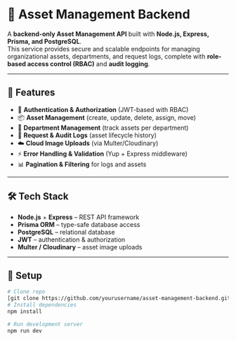 # 🏢 Asset Management Backend

A **backend-only Asset Management API** built with **Node.js, Express, Prisma, and PostgreSQL**.  
This service provides secure and scalable endpoints for managing organizational assets, departments, and request logs, complete with **role-based access control (RBAC)** and **audit logging**.

---

## 🚀 Features
- 🔑 **Authentication & Authorization** (JWT-based with RBAC)  
- 📦 **Asset Management** (create, update, delete, assign, move)  
- 🏬 **Department Management** (track assets per department)  
- 📝 **Request & Audit Logs** (asset lifecycle history)  
- ☁️ **Cloud Image Uploads** (via Multer/Cloudinary)  
- ⚡ **Error Handling & Validation** (Yup + Express middleware)  
- 📊 **Pagination & Filtering** for logs and assets  

---

## 🛠️ Tech Stack
- **Node.js** + **Express** – REST API framework  
- **Prisma ORM** – type-safe database access  
- **PostgreSQL** – relational database  
- **JWT** – authentication & authorization  
- **Multer / Cloudinary** – asset image uploads  

---

## 📌 Setup
```bash
# Clone repo
[git clone https://github.com/yourusername/asset-management-backend.git
# Install dependencies
npm install

# Run development server
npm run dev
